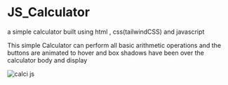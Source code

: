 # JS_Calculator
a simple calculator built using html , css(tailwindCSS) and javascript
<br>

This simple Calculator can perform all basic arithmetic operations and the buttons are animated to hover and box shadows have been over the calculator body and display <br>


![calci js](https://user-images.githubusercontent.com/98420696/229597726-412babb1-24ab-4256-983f-ce6138f99d9f.png)
